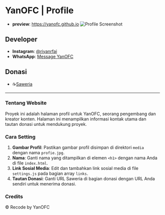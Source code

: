 # YanOFC | Profile

- **preview**: https://yanofc.github.io
![Profile Screenshot](https://telegra.ph/file/e61c3edfd585f68b50a01.jpg)

## Developer

- **Instagram**: [@riyanrfai](https://instagram.com/riyanrfai)
- **WhatsApp**: [Message YanOFC](https://chat.whatsapp.com/CVeVWsSY2XcEnaonYJv1IQ)

## Donasi

- ☕[Saweria](https://saweria.co/bngyan)

---

### Tentang Website

Proyek ini adalah halaman profil untuk YanOFC, seorang pengembang dan kreator konten. Halaman ini menampilkan informasi kontak utama dan tautan donasi untuk mendukung proyek.

### Cara Setting

1. **Gambar Profil**: Pastikan gambar profil disimpan di direktori `media` dengan nama `profie.jpg`.
2. **Nama**: Ganti nama yang ditampilkan di elemen `<h1>` dengan nama Anda di file `index.html`.
3. **Link Sosial Media**: Edit dan tambahkan link sosial media di file `settings.js` pada bagian array `links`.
4. **Tautan Donasi**: Ganti URL Saweria di bagian donasi dengan URL Anda sendiri untuk menerima donasi.

### Credits

© Recode by YanOFC

